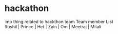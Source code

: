 # hackathon
imp thing related to hackthon team
Team member List
<br>
Rushil | Prince | Het | Zain | Om | Meetraj | Mitali 
